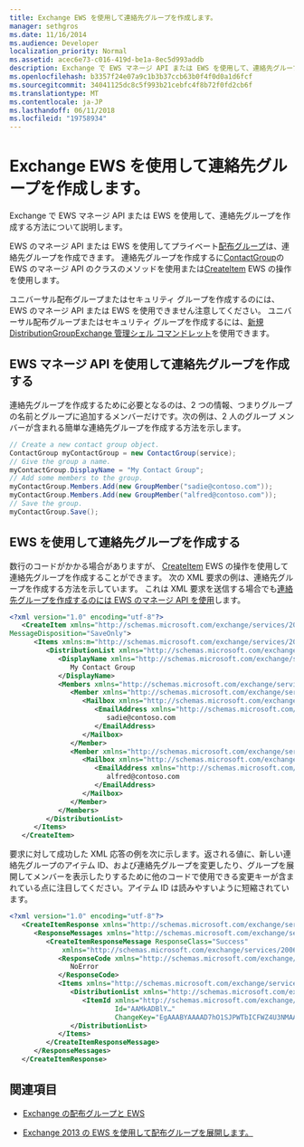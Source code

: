 ```yaml
---
title: Exchange EWS を使用して連絡先グループを作成します。
manager: sethgros
ms.date: 11/16/2014
ms.audience: Developer
localization_priority: Normal
ms.assetid: acec6e73-c016-419d-be1a-8ec5d993addb
description: Exchange で EWS マネージ API または EWS を使用して、連絡先グループを作成する方法について説明します。
ms.openlocfilehash: b3357f24e07a9c1b3b37ccb63b0f4f0d0a1d6fcf
ms.sourcegitcommit: 34041125dc8c5f993b21cebfc4f8b72f0fd2cb6f
ms.translationtype: MT
ms.contentlocale: ja-JP
ms.lasthandoff: 06/11/2018
ms.locfileid: "19758934"
---
```

# <a name="create-contact-groups-by-using-ews-in-exchange"></a>Exchange EWS を使用して連絡先グループを作成します。

Exchange で EWS マネージ API または EWS を使用して、連絡先グループを作成する方法について説明します。
  
EWS のマネージ API または EWS を使用してプライベート[配布グループ](distribution-groups-and-ews-in-exchange.md)は、連絡先グループを作成できます。 連絡先グループを作成するに[ContactGroup](http://msdn.microsoft.com/en-us/library/office/microsoft.exchange.webservices.data.contactgroup%28v=exchg.80%29.aspx)の EWS のマネージ API のクラスのメソッドを使用または[CreateItem](http://msdn.microsoft.com/library/78a52120-f1d0-4ed7-8748-436e554f75b6%28Office.15%29.aspx) EWS の操作を使用します。 
  
ユニバーサル配布グループまたはセキュリティ グループを作成するのには、EWS のマネージ API または EWS を使用できません注意してください。 ユニバーサル配布グループまたはセキュリティ グループを作成するには、[新規 DistributionGroup](http://technet.microsoft.com/en-us/library/aa998856%28v=exchg.150%29.aspx)[Exchange 管理シェル コマンドレット](http://msdn.microsoft.com/en-us/library/ff326159%28v=exchg.140%29.aspx)を使用できます。 
  
## <a name="create-a-contact-group-by-using-the-ews-managed-api"></a>EWS マネージ API を使用して連絡先グループを作成する
<a name="bk_EWSMA"> </a>

連絡先グループを作成するために必要となるのは、2 つの情報、つまりグループの名前とグループに追加するメンバーだけです。次の例は、2 人のグループ メンバーが含まれる簡単な連絡先グループを作成する方法を示します。
  
```cs
// Create a new contact group object.
ContactGroup myContactGroup = new ContactGroup(service);
// Give the group a name.
myContactGroup.DisplayName = "My Contact Group";
// Add some members to the group.
myContactGroup.Members.Add(new GroupMember("sadie@contoso.com"));
myContactGroup.Members.Add(new GroupMember("alfred@contoso.com"));
// Save the group.
myContactGroup.Save();

```

## <a name="create-a-contact-group-by-using-ews"></a>EWS を使用して連絡先グループを作成する
<a name="bk_EWSMA"> </a>

数行のコードがかかる場合がありますが、 [CreateItem](http://msdn.microsoft.com/library/78a52120-f1d0-4ed7-8748-436e554f75b6%28Office.15%29.aspx) EWS の操作を使用して連絡先グループを作成することができます。 次の XML 要求の例は、連絡先グループを作成する方法を示しています。 これは XML 要求を送信する場合でも[連絡先グループを作成するのには EWS のマネージ API を使用](#bk_EWSMA)します。
  
```XML
<?xml version="1.0" encoding="utf-8"?>
   <CreateItem xmlns="http://schemas.microsoft.com/exchange/services/2006/messages" 
MessageDisposition="SaveOnly">
      <Items xmlns:m="http://schemas.microsoft.com/exchange/services/2006/messages">
         <DistributionList xmlns="http://schemas.microsoft.com/exchange/services/2006/types">
            <DisplayName xmlns="http://schemas.microsoft.com/exchange/services/2006/types">
               My Contact Group
            </DisplayName>
            <Members xmlns="http://schemas.microsoft.com/exchange/services/2006/types">
               <Member xmlns="http://schemas.microsoft.com/exchange/services/2006/types">
                  <Mailbox xmlns="http://schemas.microsoft.com/exchange/services/2006/types">
                     <EmailAddress xmlns="http://schemas.microsoft.com/exchange/services/2006/types">
                        sadie@contoso.com
                     </EmailAddress>
                  </Mailbox>
               </Member>
               <Member xmlns="http://schemas.microsoft.com/exchange/services/2006/types">
                  <Mailbox xmlns="http://schemas.microsoft.com/exchange/services/2006/types">
                     <EmailAddress xmlns="http://schemas.microsoft.com/exchange/services/2006/types">
                        alfred@contoso.com
                     </EmailAddress>
                  </Mailbox>
               </Member>
            </Members>
         </DistributionList>
      </Items>
   </CreateItem>
```

要求に対して成功した XML 応答の例を次に示します。返される値に、新しい連絡先グループのアイテム ID、および連絡先グループを変更したり、グループを展開してメンバーを表示したりするために他のコードで使用できる変更キーが含まれている点に注目してください。アイテム ID は読みやすいように短縮されています。
  
```XML
<?xml version="1.0" encoding="utf-8"?>
   <CreateItemResponse xmlns="http://schemas.microsoft.com/exchange/services/2006/messages">
      <ResponseMessages xmlns="http://schemas.microsoft.com/exchange/services/2006/messages">
         <CreateItemResponseMessage ResponseClass="Success" 
             xmlns="http://schemas.microsoft.com/exchange/services/2006/messages">
            <ResponseCode xmlns="http://schemas.microsoft.com/exchange/services/2006/messages">
               NoError
            </ResponseCode>
            <Items xmlns="http://schemas.microsoft.com/exchange/services/2006/messages">
               <DistributionList xmlns="http://schemas.microsoft.com/exchange/services/2006/types">
                  <ItemId xmlns="http://schemas.microsoft.com/exchange/services/2006/types" 
                          Id="AAMkADBlY…" 
                          ChangeKey="EgAAABYAAAAD7hO1SJPWTbICFWZ4U3NMAABXzQiK" />
               </DistributionList>
            </Items>
         </CreateItemResponseMessage>
      </ResponseMessages>
   </CreateItemResponse>
```

## <a name="see-also"></a>関連項目


- [Exchange の配布グループと EWS](distribution-groups-and-ews-in-exchange.md)
    
- [Exchange 2013 の EWS を使用して配布グループを展開します。](how-to-expand-distribution-groups-by-using-ews-in-exchange-2013.md)
    

